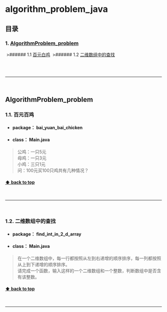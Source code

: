# algorithm_problem_java <a id="algorithm_problem_java"></a>
## 目录
### 1. [AlgorithmProblem_problem](#1)
  >###### 1.1 [百元白鸡](#1.1)
  >###### 1.2 [二维数组中的查找](#1.2)

<br>
<br>

---

<br>

<a id="1"></a>
## AlgorithmProblem_problem <br>

<a id="1.1"></a>
### 1.1. 百元百鸡

* #### **package：** bai_yuan_bai_chicken <br>
* #### **class：** Main.java <br>
> 公鸡：一只5元<br>
> 母鸡：一只3元<br>
> 小鸡：三只1元<br>
> 问：100元买100只鸡共有几种情况？<br>

#### [⬆ back to top](#algorithm_problem_java)

<br>

---

<br>

<a id="1.2"></a>
### 1.2. 二维数组中的查找

* #### **package：** find_int_in_2_d_array <br>
* #### **class：** Main.java <br>
> 在一个二维数组中，每一行都按照从左到右递增的顺序排序，每一列都按照从上到下递增的顺序排序。<br>
> 请完成一个函数，输入这样的一个二维数组和一个整数，判断数组中是否含有该整数。<br>

#### [⬆ back to top](#algorithm_problem_java)

<br>

---
